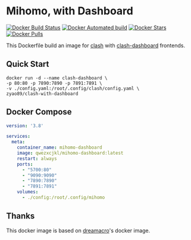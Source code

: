 # Mihomo, with Dashboard

[![Docker Build Status](https://img.shields.io/docker/build/zyao89/clash-with-dashboard.svg)](https://hub.docker.com/r/zyao89/clash-with-dashboard) [![Docker Automated build](https://img.shields.io/docker/automated/zyao89/clash-with-dashboard.svg)](https://hub.docker.com/r/zyao89/clash-with-dashboard) [![Docker Stars](https://img.shields.io/docker/stars/zyao89/clash-with-dashboard.svg)](https://hub.docker.com/r/zyao89/clash-with-dashboard) [![Docker Pulls](https://img.shields.io/docker/pulls/zyao89/clash-with-dashboard.svg)](https://hub.docker.com/r/zyao89/clash-with-dashboard)

This Dockerfile build an image for [clash](https://github.com/dreamacro/clash) with [clash-dashboard](https://github.com/dreamacro/clash-dashboard) frontends.

## Quick Start

```shell
docker run -d --name clash-dashboard \
-p 80:80 -p 7890:7890 -p 7891:7891 \
-v ./config.yaml:/root/.config/clash/config.yaml \
zyao89/clash-with-dashboard
```

## Docker Compose

```yaml
version: '3.8'

services:
  meta:
    container_name: mihomo-dashboard
    image: qwezxcjkl/mihomo-dashboard:latest
    restart: always
    ports:
      - "5700:80"
      - "9090:9090"
      - "7890:7890"
      - "7891:7891"
    volumes:
      - ./config:/root/.config/mihomo
```

## Thanks

This docker image is based on [dreamacro](https://hub.docker.com/r/dreamacro/clash/)'s docker image.

